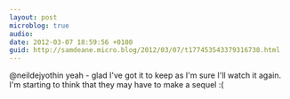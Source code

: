 ```yaml
---
layout: post
microblog: true
audio: 
date: 2012-03-07 18:59:56 +0100
guid: http://samdeane.micro.blog/2012/03/07/t177453543379316738.html
---
```

@neildejyothin yeah - glad I've got it to keep as I'm sure I'll watch it again. I'm starting to think that they may have to make a sequel :(
